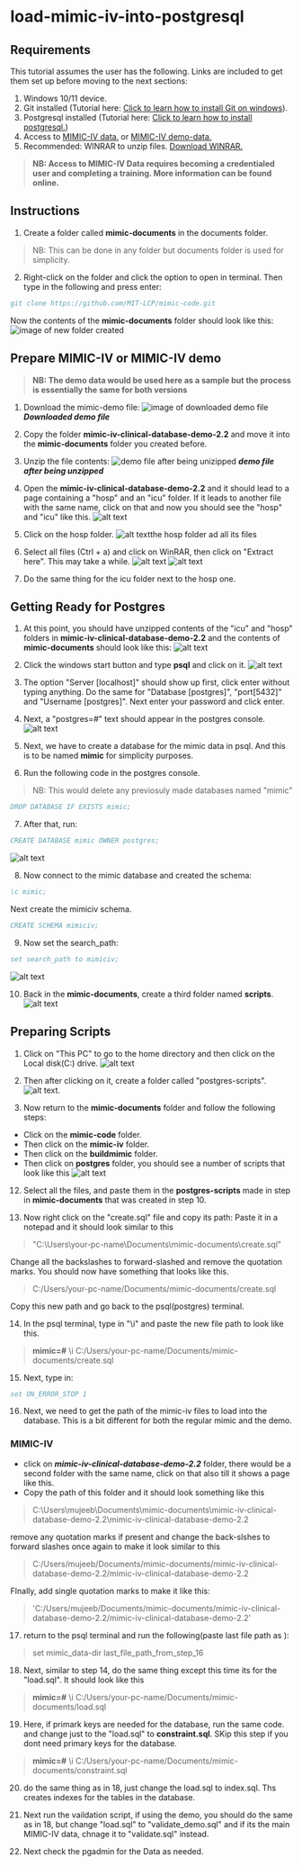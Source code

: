 # load-mimic-iv-into-postgresql

## Requirements
This tutorial assumes the user has the following. Links are included to get them set up before moving to the next sections:

1. Windows 10/11 device.
2. Git installed (Tutorial here: [Click to learn how to install Git on windows](https://phoenixnap.com/kb/how-to-install-git-windows)).
3. Postgresql installed (Tutorial here: [Click to learn how to install postgresql.](https://www.postgresqltutorial.com/postgresql-getting-started/install-postgresql/))
4. Access to [MIMIC-IV data.](https://physionet.org/content/mimiciv/2.2/) or [MIMIC-IV demo-data.](https://physionet.org/content/mimic-iv-demo/2.2/)
5. Recommended: WINRAR to unzip files. [Download WINRAR.](https://www.win-rar.com/download.html?&L=0)

>**NB: Access to MIMIC-IV Data requires becoming a credentialed user and completing a training. More information can be found online.**


## Instructions
1. Create a folder called **mimic-documents** in the documents folder. 
>NB: This can be done in any folder but documents folder is used for simplicity.

2. Right-click on the folder and click the option to open in terminal. Then type in the following and press enter: 

```bibtex
git clone https://github.com/MIT-LCP/mimic-code.git
```
Now the contents of the **mimic-documents** folder should look like this:
![image of new folder created](<Screenshot 2024-03-19 at 4.29.01 PM.png>)

## Prepare MIMIC-IV or MIMIC-IV demo

>**NB: The demo data would be used here as a sample but the process is essentially the same for both versions**

1. Download the mimic-demo file:
![image of downloaded demo file](<Screenshot 2024-03-19 at 4.33.16 PM.png>)
***Downloaded demo file***

2. Copy the folder **mimic-iv-clinical-database-demo-2.2** and move it into the **mimic-documents** folder you created before.


2. Unzip the file contents:
![demo file after being unizipped](<Screenshot 2024-03-19 at 4.33.16 PM-1.png>)
***demo file after being unzipped***


3. Open the **mimic-iv-clinical-database-demo-2.2** and it should lead to a page containing a "hosp" and an "icu" folder. If it leads to another file with the same name, click on that and now you should see the "hosp" and "icu" like this.
![alt text](<Screenshot 2024-03-19 at 4.42.12 PM.png>)

4. Click on the hosp folder.
![alt text](<Screenshot 2024-03-19 at 5.07.01 PM.png>)the hosp folder ad all its files

5. Select all files (Ctrl + a) and click on WinRAR, then click on "Extract here". This may take a while.
![alt text](<Screenshot 2024-03-19 at 5.13.20 PM.png>)
![alt text](<Screenshot 2024-03-19 at 5.13.31 PM.png>)

6. Do the same thing for the icu folder next to the hosp one. 


## Getting Ready for Postgres






1. At this point, you should have unzipped contents of the "icu" and "hosp" folders in **mimic-iv-clinical-database-demo-2.2**  and the contents of **mimic-documents** should look like this:
![alt text](<Screenshot 2024-03-19 at 5.24.25 PM.png>)






2. Click the windows start button and type  **psql** and click on it.
![alt text](<Screenshot 2024-03-19 at 5.26.21 PM.png>)





3. The option "Server [localhost]" should show up first, click enter without typing anything. Do the same for "Database [postgres]",  "port[5432]" and "Username [postgres]". Next enter your password and click enter. 





4. Next, a "postgres=#" text should appear in the postgres console.
![alt text](<Screenshot 2024-03-19 at 5.29.31 PM.png>)






5. Next, we have to create a database for the mimic data in psql. And this is to be named **mimic** for simplicity purposes. 







6. Run the following code in the postgres console.
> NB: This would delete any previosuly made databases named "mimic"

```bibtex
DROP DATABASE IF EXISTS mimic;
```




7. After that, run:
```bibtex
CREATE DATABASE mimic OWNER postgres;
``` 
![alt text](<Screenshot 2024-03-19 at 5.35.42 PM.png>)





8. Now connect to the mimic database and created the schema:
```bibtex
\c mimic;
```
Next create the mimiciv schema.
```bibtex
CREATE SCHEMA mimiciv;
```





9. Now set the search_path:
```bibtex
set search_path to mimiciv;
```
![alt text](<Screenshot 2024-03-19 at 5.39.57 PM.png>)





10. Back in the **mimic-documents**, create a third folder named **scripts**.
![alt text](<Screenshot 2024-03-19 at 5.41.05 PM.png>)



## Preparing Scripts
1. Click on "This PC" to go to the home directory and then click on the Local disk(C:) drive.
![alt text](<Screenshot 2024-03-19 at 5.45.51 PM.png>)

2. Then after clicking on it, create a folder called "postgres-scripts".
![alt text](<Screenshot 2024-03-19 at 5.46.56 PM.png>). 

3. Now return to the **mimic-documents** folder and follow the following steps: 
* Click on the **mimic-code** folder.
* Then click on the **mimic-iv** folder.
* Then click on the **buildmimic** folder.
* Then click on **postgres** folder, you should see a number of scripts that look like this
![alt text](<Screenshot 2024-03-19 at 5.48.53 PM.png>)


12. Select all the files, and paste them in the **postgres-scripts** made in step in **mimic-documents** that was created in step 10.

13. Now right click on the "create.sql" file and copy its path: 
Paste it in a notepad and it should look similar to this

> "C:\Users\your-pc-name\Documents\mimic-documents\create.sql"

Change all the backslashes to forward-slashed and remove the quotation marks. You should now have something that looks like this.

> C:/Users/your-pc-name/Documents/mimic-documents/create.sql

Copy this new path and go back to the psql(postgres) terminal.

14. In the psql terminal, type in "\i" and paste the new file path to look like this.
> **mimic=#** \i C:/Users/your-pc-name/Documents/mimic-documents/create.sql


15. Next, type in:
```bibtex
set ON_ERROR_STOP 1
```


16. Next, we need to get the path of the mimic-iv files to load into the database. This is a bit different for both the regular mimic and the demo.

### MIMIC-IV 
* click on ***mimic-iv-clinical-database-demo-2.2*** folder, there would be a second folder with the same name, click on that also till it shows a page like this. 
* Copy the path of this folder and it should look something like this
> C:\Users\mujeeb\Documents\mimic-documents\mimic-iv-clinical-database-demo-2.2\mimic-iv-clinical-database-demo-2.2


remove any quotation marks if present and change the back-slshes to forward slashes once again to make it look similar to this

>C:/Users/mujeeb/Documents/mimic-documents/mimic-iv-clinical-database-demo-2.2/mimic-iv-clinical-database-demo-2.2

FInally, add single quotation marks to make it like this:
>'C:/Users/mujeeb/Documents/mimic-documents/mimic-iv-clinical-database-demo-2.2/mimic-iv-clinical-database-demo-2.2'


17. return to the psql terminal and run the following(paste last file path as ):
> set mimic_data-dir last_file_path_from_step_16


18. Next, similar to step 14, do the same thing except this time its for the "load.sql". It should look like this

> **mimic=#**  \i C:/Users/your-pc-name/Documents/mimic-documents/load.sql

19. Here, if primark keys are needed for the database, run the same code. and change just to the "load.sql" to **constraint.sql**. SKip this step if you dont need primary keys for the database.

> **mimic=#**  \i C:/Users/your-pc-name/Documents/mimic-documents/constraint.sql


20. do the same thing as in 18, just change the load.sql to index.sql. Ths creates indexes for the tables in the database.


21. Next run the vaildation script, if using the demo, you should do the same as in 18, but change "load.sql" to "validate_demo.sql" and if its the main MIMIC-IV data, chnage it to "validate.sql" instead.

22. Next check the pgadmin for the Data as needed.




